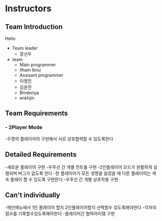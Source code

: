 # Instructors

## Team Introduction
Hello

- Team leader
    - 장선우
- team
    - Main programmer
    - Ilham Ibnu
    - Assisant programmer
    - 이명진
    - 김윤진
    - Binderiya
    - enkhjin
    

## Team Requirements

### - 2Player Mode
-두명의 플레이어의 구현해서 서로 상호협력할 수 있도록한다


## Detailed Requirements
-새로운 플레이어 구현
-우주선 간 개별 컨트롤 구현
-2인플레이어 모드가 원활하게 실행되며 버그가 없도록 한다
-한 플레이어가 모든 생명을 잃었을 때 다른 플레이어는 계속 플레이 할 수 있도록 구현한다
-우주선 간 개별 상호작용 구현

## Can't individually
-메인메뉴에서 1인 플레이어 할지 2인플레이어할지 선택할수 있도록해야한다
-각자의 점수를 기록할수있도록해야한다
-플레이어간 협력아이템 구현


